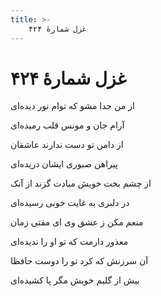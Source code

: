 ```yaml
---
title: >-
    غزل شمارهٔ ۴۲۴
---
```

# غزل شمارهٔ ۴۲۴

<div class="b" id="bn1"><div class="m1"><p>از من جدا مشو که توام نور دیده‌ای</p></div>
<div class="m2"><p>آرام جان و مونس قلب رمیده‌ای</p></div></div>
<div class="b" id="bn2"><div class="m1"><p>از دامن تو دست ندارند عاشقان</p></div>
<div class="m2"><p>پیراهن صبوری ایشان دریده‌ای</p></div></div>
<div class="b" id="bn3"><div class="m1"><p>از چشم بخت خویش مبادت گزند از آنک</p></div>
<div class="m2"><p>در دلبری به غایت خوبی رسیده‌ای</p></div></div>
<div class="b" id="bn4"><div class="m1"><p>منعم مکن ز عشق وی ای مفتی زمان</p></div>
<div class="m2"><p>معذور دارمت که تو او را ندیده‌ای</p></div></div>
<div class="b" id="bn5"><div class="m1"><p>آن سرزنش که کرد تو را دوست حافظا</p></div>
<div class="m2"><p>بیش از گلیم خویش مگر پا کشیده‌ای</p></div></div>